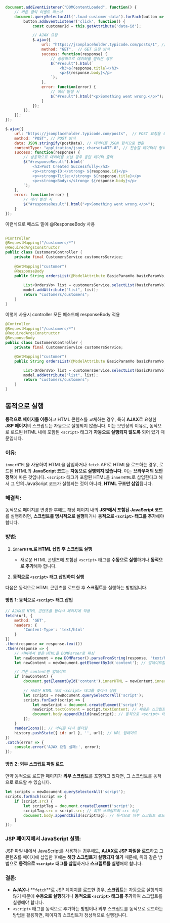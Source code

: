



```js
document.addEventListener("DOMContentLoaded", function() {
    // 버튼 클릭 이벤트 리스너
    document.querySelectorAll('.load-customer-data').forEach(button => {
        button.addEventListener('click', function() {
            const customerId = this.getAttribute('data-id');

            // AJAX 요청
            $.ajax({
				url: "https://jsonplaceholder.typicode.com/posts/1", // 요청 보낼 URL
				method: "GET",  // GET 요청 방식
				success: function(response) {
					// 성공적으로 데이터를 받아온 경우
					$("#result").html(`
						<h3>${response.title}</h3>
						<p>${response.body}</p>
					`);
				},
				error: function(error) {
					// 에러 발생 시
					$("#result").html("<p>Something went wrong.</p>");
				}
			});
        });
    });
});

```

```js
$.ajax({
	url: "https://jsonplaceholder.typicode.com/posts",  // POST 요청을 보낼 URL
	method: "POST", // POST 방식
	data: JSON.stringify(postData), // 데이터를 JSON 형식으로 변환
	contentType: "application/json; charset=UTF-8", // 전송할 데이터의 형식 지정
	success: function(response) {
		// 성공적으로 데이터를 보낸 경우 응답 데이터 출력
		$("#responseResult").html(`
			<h3>Post Created Successfully</h3>
			<p><strong>ID:</strong> ${response.id}</p>
			<p><strong>Title:</strong> ${response.title}</p>
			<p><strong>Body:</strong> ${response.body}</p>
		`);
	},
	error: function(error) {
		// 에러 발생 시
		$("#responseResult").html("<p>Something went wrong.</p>");
	}
});
```




이런식으로 메소드 밑에 @ResponseBody 사용
```java
  
@Controller  
@RequestMapping("/customers/*")  
@RequiredArgsConstructor  
public class CustomersController {  
    private final CustomersService customersService;  
  
    @GetMapping("customer")  
    @ResponseBody  
    public String ordersList(@ModelAttribute BasicParamVo basicParamVo, Model model) {  
  
        List<OrdersVo> list = customersService.selectList(basicParamVo);  
        model.addAttribute("list", list);  
        return "customers/customers";  
    }  
}
```


이렇게 사용시 controller 모든 메소드에 responseBody 적용

```java
@Controller
@RequestMapping("/customers/*")
@RequiredArgsConstructor
@ResponseBody
public class CustomersController {
    private final CustomersService customersService;

    @GetMapping("customer")
    public String ordersList(@ModelAttribute BasicParamVo basicParamVo, Model model) {

        List<OrdersVo> list = customersService.selectList(basicParamVo);
        model.addAttribute("list", list);
        return "customers/customers";
    }
} 
```



 
## 동적으로 실행



**동적으로 페이지를 이동**하고 HTML 콘텐츠를 교체하는 경우, 특히 **AJAX**로 요청한 **JSP 페이지**의 스크립트는 자동으로 실행되지 않습니다. 이는 보안상의 이유로, 동적으로 로드된 HTML 내에 포함된 `<script>` 태그가 **자동으로 실행되지 않도록** 되어 있기 때문입니다.

### 이유:

`innerHTML`을 사용하여 HTML을 삽입하거나 `fetch` API로 HTML을 로드하는 경우, 로드된 HTML의 **JavaScript 코드**는 **자동으로 실행되지 않습니다**. 이는 **브라우저의 보안 정책**에 따른 것입니다. `<script>` 태그가 포함된 HTML을 `innerHTML`로 삽입한다고 해서 그 안의 JavaScript 코드가 실행되는 것이 아니라, **HTML 구조만 삽입**됩니다.

### 해결책:

동적으로 페이지를 변경한 후에도 해당 페이지 내의 **JSP에서 포함된 JavaScript 코드**를 실행하려면, **스크립트를 명시적으로 실행**하거나 **동적으로 `<script>` 태그를 추가**해야 합니다.

### 방법:

1. **`innerHTML`로 HTML 삽입 후 스크립트 실행**
    
    - 새로운 HTML 콘텐츠에 포함된 `<script>` 태그를 **수동으로 실행**하거나 **동적으로 추가**해야 합니다.
2. **동적으로 `<script>` 태그 삽입하여 실행**
    

다음은 동적으로 HTML 콘텐츠를 로드한 후 **스크립트**를 실행하는 방법입니다.

#### 방법 1: 동적으로 `<script>` 태그 삽입


```js
// AJAX로 HTML 콘텐츠를 받아서 페이지에 적용
fetch(url, {
    method: 'GET',
    headers: {
        'Content-Type': 'text/html'
    }
})
.then(response => response.text())
.then(response => {
    // 서버에서 받은 HTML을 DOMParser로 파싱
    let newDocument = new DOMParser().parseFromString(response, 'text/html');
    let newContent = newDocument.getElementById('content'); // 업데이트할 부분 선택

    // 기존 content만 업데이트
    if (newContent) {
        document.getElementById('content').innerHTML = newContent.innerHTML;
        
        // 새로운 HTML 내의 <script> 태그를 찾아서 실행
        let scripts = newDocument.querySelectorAll('script');
        scripts.forEach(script => {
            let newScript = document.createElement('script');
            newScript.textContent = script.textContent; // 새로운 스크립트 내용
            document.body.appendChild(newScript); // 동적으로 <script> 태그를 body에 추가하여 실행
        });
    }
    renderIcons(); // 아이콘 다시 렌더링
    history.pushState({ id: url }, '', url); // URL 업데이트
})
.catch(error => {
    console.error('AJAX 요청 실패:', error);
});

```


#### 방법 2: 외부 스크립트 파일 로드

만약 동적으로 로드한 페이지가 **외부 스크립트**를 포함하고 있다면, 그 스크립트를 동적으로 로드할 수 있습니다.



```js
let scripts = newDocument.querySelectorAll('script');
scripts.forEach(script => {
    if (script.src) {
        let scriptTag = document.createElement('script');
        scriptTag.src = script.src; // 외부 스크립트의 src 속성
        document.body.appendChild(scriptTag); // 동적으로 외부 스크립트 로드
    }
});
```


### JSP 페이지에서 JavaScript 실행:

JSP 파일 내에서 JavaScript를 사용하는 경우에도, **AJAX로 JSP 파일을 로드**하고 그 콘텐츠를 페이지에 삽입한 후에는 **해당 스크립트가 실행되지 않기** 때문에, 위와 같은 방법으로 **동적으로 `<script>` 태그를 삽입**하거나 **스크립트를 실행**해야 합니다.

### 결론:

- **AJAX**나 **`fetch`**로 JSP 페이지를 로드한 경우, **스크립트**는 자동으로 실행되지 않기 때문에 **수동으로 실행**하거나 **동적으로 `<script>` 태그를 추가**하여 스크립트를 실행해야 합니다.
- `<script>` 태그를 동적으로 추가하는 방법이나 외부 스크립트를 동적으로 로드하는 방법을 활용하면, 페이지의 스크립트가 정상적으로 실행됩니다.

